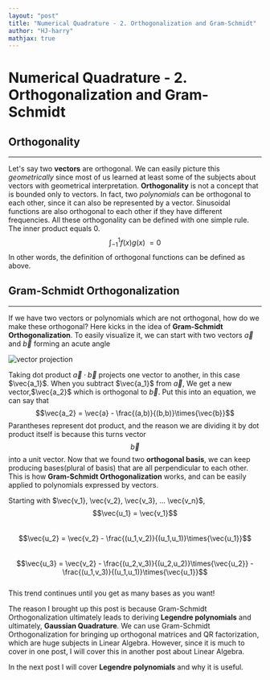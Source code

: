 ```yaml
---
layout: "post"
title: "Numerical Quadrature - 2. Orthogonalization and Gram-Schmidt"
author: "HJ-harry"
mathjax: true
---
```


# Numerical Quadrature - 2. Orthogonalization and Gram-Schmidt


## Orthogonality
---
Let's say two **vectors** are orthogonal. We can easily picture this *geometrically* since most of us learned at least some of the subjects about vectors with geometrical interpretation. **Orthogonality** is not a concept that is bounded only to vectors. In fact, two *polynomials* can be orthogonal to each other, since it can also be represented by a vector. Sinusoidal functions are also orthogonal to each other if they have different frequencies. All these orthogonality can be defined with one simple rule. The inner product equals 0.
$$\int_{-1}^{1} f(x)g(x) \ = 0$$
In other words, the definition of orthogonal functions can be defined as above.  

## Gram-Schmidt Orthogonalization
---
If we have two vectors or polynomials which are not orthogonal, how do we make these orthogonal? Here kicks in the idea of **Gram-Schmidt Orthogonalization**. To easily visualize it, we can start with two vectors $\overrightarrow{a}$ and $\overrightarrow{b}$ forming an acute angle

![vector projection](https://encrypted-tbn0.gstatic.com/images?q=tbn:ANd9GcQfqaY8zLczkpk2_GbRKg48YhHn9bve5cjIPsR01D_20ViU5jHkBw)

Taking dot product $\vec{a}\cdot\vec{b}$ projects one vector to another, in this case $\vec{a_1}$. When you subtract $\vec{a_1}$ from $\vec{a}$, We get a new vector,$\vec{a_2}$ which is orthogonal to $\vec{b}$. Put this into an equation, we can say that
$$\vec{a_2} = \vec{a} - \frac{(a,b)}{(b,b)}\times{\vec{b}}$$
Parantheses represent dot product, and the reason we are dividing it by dot product itself is because this turns vector $$\vec{b}$$ into a unit vector. Now that we found two **orthogonal basis**, we can keep producing bases(plural of basis) that are all perpendicular to each other. This is how **Gram-Schmidt Orthogonalization** works, and can be easily applied to polynomials expressed by vectors.

Starting with $\vec{v_1}, \vec{v_2}, \vec{v_3}, ... \vec{v_n}$,  
$$\vec{u_1} = \vec{v_1}$$  
$$\vec{u_2} = \vec{v_2} - \frac{(u_1,v_2)}{(u_1,u_1)}\times{\vec{u_1}}$$  
$$\vec{u_3} = \vec{v_2} - \frac{(u_2,v_3)}{(u_2,u_2)}\times{\vec{u_2}} - \frac{(u_1,v_3)}{(u_1,u_1)}\times{\vec{u_1}}$$  
This trend continues until you get as many bases as you want!  

The reason I brought up this post is because Gram-Schmidt Orthogonalization ultimately leads to deriving **Legendre polynomials** and ultimately, **Gaussian Quadrature**. We can use Gram-Schmidt Orthogonalization for bringing up orthogonal matrices and QR factorization, which are huge subjects in Linear Algebra. However, since it is much to cover in one post, I will cover this in another post about Linear Algebra.  

In the next post I will cover **Legendre polynomials** and why it is useful.
